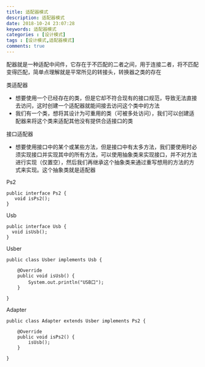 ```yaml
---
title: 适配器模式
description: 适配器模式
date: 2018-10-24 23:07:28
keywords: 适配器模式
categories : [设计模式]
tags : [设计模式,适配器模式]
comments: true
---
```


配器就是一种适配中间件，它存在于不匹配的二者之间，用于连接二者，将不匹配变得匹配，简单点理解就是平常所见的转接头，转换器之类的存在

类适配器

- 想要使用一个已经存在的类，但是它却不符合现有的接口规范，导致无法直接去访问，这时创建一个适配器就能间接去访问这个类中的方法
- 我们有一个类，想将其设计为可重用的类（可被多处访问），我们可以创建适配器来将这个类来适配其他没有提供合适接口的类

接口适配器

- 想要使用接口中的某个或某些方法，但是接口中有太多方法，我们要使用时必须实现接口并实现其中的所有方法，可以使用抽象类来实现接口，并不对方法进行实现（仅置空），然后我们再继承这个抽象类来通过重写想用的方法的方式来实现。这个抽象类就是适配器

Ps2
```
public interface Ps2 {
   void isPs2();
}
```

Usb
```
public interface Usb {
  void isUsb();
}
```

Usber
```
public class Usber implements Usb {

    @Override
    public void isUsb() {
        System.out.println("USB口");
    }

}
```

Adapter
```
public class Adapter extends Usber implements Ps2 {

    @Override
    public void isPs2() {
        isUsb();
    }

}
```